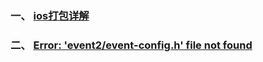 ### 一、 [ios打包详解](https://www.jianshu.com/p/36db88ef118d)
### 二、  [Error: 'event2/event-config.h' file not found](https://stackoverflow.com/questions/66019068/event2-event-config-h-file-not-found)


